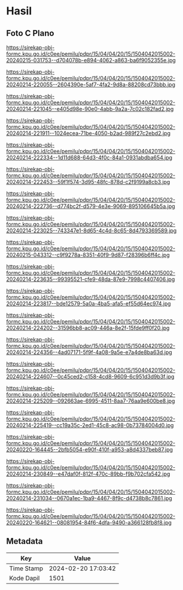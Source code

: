 # Hasil

## Foto C Plano

https://sirekap-obj-formc.kpu.go.id/c0ee/pemilu/pdpr/15/04/04/20/15/1504042015002-20240215-031753--d704078b-e894-4062-a863-ba6f9052355e.jpg

https://sirekap-obj-formc.kpu.go.id/c0ee/pemilu/pdpr/15/04/04/20/15/1504042015002-20240214-220055--2604390e-5af7-4fa2-9d8a-88208cd73bbb.jpg

https://sirekap-obj-formc.kpu.go.id/c0ee/pemilu/pdpr/15/04/04/20/15/1504042015002-20240214-221045--e405d98e-90e0-4abb-9a2a-7c02c182fad2.jpg

https://sirekap-obj-formc.kpu.go.id/c0ee/pemilu/pdpr/15/04/04/20/15/1504042015002-20240214-221911--1024ecea-71be-4050-b2ad-989f27c2ebd2.jpg

https://sirekap-obj-formc.kpu.go.id/c0ee/pemilu/pdpr/15/04/04/20/15/1504042015002-20240214-222334--1d11d688-64d3-4f0c-84a1-0931abdba654.jpg

https://sirekap-obj-formc.kpu.go.id/c0ee/pemilu/pdpr/15/04/04/20/15/1504042015002-20240214-222453--59f1f574-3d95-48fc-878d-c2f9199a8cb3.jpg

https://sirekap-obj-formc.kpu.go.id/c0ee/pemilu/pdpr/15/04/04/20/15/1504042015002-20240214-222736--d774bc2f-d579-4e3e-9069-895106645b5a.jpg

https://sirekap-obj-formc.kpu.go.id/c0ee/pemilu/pdpr/15/04/04/20/15/1504042015002-20240214-223025--743347e1-8d65-4c4d-8c65-8d4793369589.jpg

https://sirekap-obj-formc.kpu.go.id/c0ee/pemilu/pdpr/15/04/04/20/15/1504042015002-20240215-043312--c9f9278a-8351-40f9-9d87-f28396b6ff4c.jpg

https://sirekap-obj-formc.kpu.go.id/c0ee/pemilu/pdpr/15/04/04/20/15/1504042015002-20240214-223635--99395521-cfe9-48da-87e9-7998c4407406.jpg

https://sirekap-obj-formc.kpu.go.id/c0ee/pemilu/pdpr/15/04/04/20/15/1504042015002-20240214-223817--bde12579-5a0a-4ba5-afa5-ef55d64ec974.jpg

https://sirekap-obj-formc.kpu.go.id/c0ee/pemilu/pdpr/15/04/04/20/15/1504042015002-20240214-224202--31596bb8-ac09-446a-8e2f-15fde9ff0f20.jpg

https://sirekap-obj-formc.kpu.go.id/c0ee/pemilu/pdpr/15/04/04/20/15/1504042015002-20240214-224356--4ad07171-5f9f-4a08-9a5e-e7a4de8ba63d.jpg

https://sirekap-obj-formc.kpu.go.id/c0ee/pemilu/pdpr/15/04/04/20/15/1504042015002-20240214-224607--0c45ced2-c158-4cd8-9609-6c951d3d9b3f.jpg

https://sirekap-obj-formc.kpu.go.id/c0ee/pemilu/pdpr/15/04/04/20/15/1504042015002-20240214-225209--092663ae-6995-4511-8aa7-76aa9e600be8.jpg

https://sirekap-obj-formc.kpu.go.id/c0ee/pemilu/pdpr/15/04/04/20/15/1504042015002-20240214-225419--cc19a35c-2ed1-45c8-ac98-0b73784004d0.jpg

https://sirekap-obj-formc.kpu.go.id/c0ee/pemilu/pdpr/15/04/04/20/15/1504042015002-20240220-164445--2bfb5054-e90f-410f-a953-a8d4337beb87.jpg

https://sirekap-obj-formc.kpu.go.id/c0ee/pemilu/pdpr/15/04/04/20/15/1504042015002-20240214-230849--e47daf0f-812f-470c-89bb-f9b702cfa542.jpg

https://sirekap-obj-formc.kpu.go.id/c0ee/pemilu/pdpr/15/04/04/20/15/1504042015002-20240214-231034--0670a1ec-1ba9-4467-8f9c-d4738b8c7861.jpg

https://sirekap-obj-formc.kpu.go.id/c0ee/pemilu/pdpr/15/04/04/20/15/1504042015002-20240220-164621--08081954-84f6-4dfa-9490-a366128fb8f8.jpg


## Metadata

| Key        | Value               |
| ---------- | ------------------- |
| Time Stamp | 2024-02-20 17:03:42 |
| Kode Dapil | 1501                |



